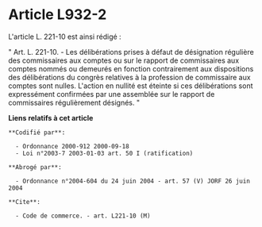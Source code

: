 # Article L932-2

L'article L. 221-10 est ainsi rédigé :

" Art. L. 221-10. - Les délibérations prises à défaut de désignation régulière des commissaires aux comptes ou sur le rapport
de commissaires aux comptes nommés ou demeurés en fonction contrairement aux dispositions des délibérations du congrès
relatives à la profession de commissaire aux comptes sont nulles. L'action en nullité est éteinte si ces délibérations sont
expressément confirmées par une assemblée sur le rapport de commissaires régulièrement désignés. "

**Liens relatifs à cet article**

	**Codifié par**:

	  - Ordonnance 2000-912 2000-09-18
	  - Loi n°2003-7 2003-01-03 art. 50 I (ratification)

	**Abrogé par**:

	  - Ordonnance n°2004-604 du 24 juin 2004 - art. 57 (V) JORF 26 juin 2004

	**Cite**:

	  - Code de commerce. - art. L221-10 (M)
